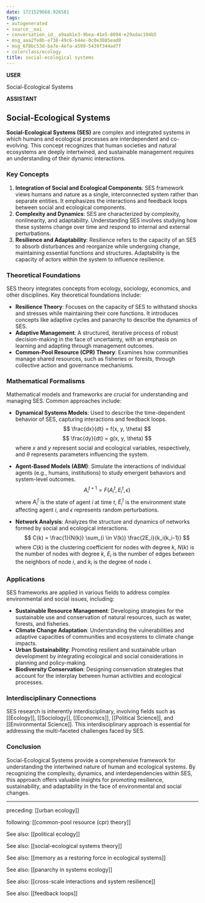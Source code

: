 ```yaml
---
date: 1721529668.926581
tags:
- autogenerated
- source__oai
- conversation_id__a9aab1e3-9bea-41e5-8694-e29adac194b5
- msg_aaa2fe8b-e738-49c6-b44e-0c0e3085ead8
- msg_6f8bc53d-ba7e-4efa-a599-5439f344ad7f
- colorclass/ecology
title: social-ecological systems
---
```


**USER**

Social-Ecological Systems


**ASSISTANT**

## Social-Ecological Systems

**Social-Ecological Systems (SES)** are complex and integrated systems in which humans and ecological processes are interdependent and co-evolving. This concept recognizes that human societies and natural ecosystems are deeply intertwined, and sustainable management requires an understanding of their dynamic interactions.

### Key Concepts

1. **Integration of Social and Ecological Components**: SES framework views humans and nature as a single, interconnected system rather than separate entities. It emphasizes the interactions and feedback loops between social and ecological components.
2. **Complexity and Dynamics**: SES are characterized by complexity, nonlinearity, and adaptability. Understanding SES involves studying how these systems change over time and respond to internal and external perturbations.
3. **Resilience and Adaptability**: Resilience refers to the capacity of an SES to absorb disturbances and reorganize while undergoing change, maintaining essential functions and structures. Adaptability is the capacity of actors within the system to influence resilience.

### Theoretical Foundations

SES theory integrates concepts from ecology, sociology, economics, and other disciplines. Key theoretical foundations include:

- **Resilience Theory**: Focuses on the capacity of SES to withstand shocks and stresses while maintaining their core functions. It introduces concepts like adaptive cycles and panarchy to describe the dynamics of SES.
- **Adaptive Management**: A structured, iterative process of robust decision-making in the face of uncertainty, with an emphasis on learning and adapting through management outcomes.
- **Common-Pool Resource (CPR) Theory**: Examines how communities manage shared resources, such as fisheries or forests, through collective action and governance mechanisms.

### Mathematical Formalisms

Mathematical models and frameworks are crucial for understanding and managing SES. Common approaches include:

- **Dynamical Systems Models**: Used to describe the time-dependent behavior of SES, capturing interactions and feedback loops.
$$
\frac{dx}{dt} = f(x, y, \theta)
$$
$$
\frac{dy}{dt} = g(x, y, \theta)
$$
where $x$ and $y$ represent social and ecological variables, respectively, and $\theta$ represents parameters influencing the system.

- **Agent-Based Models (ABM)**: Simulate the interactions of individual agents (e.g., humans, institutions) to study emergent behaviors and system-level outcomes.
$$
A_{i}^{t+1} = F(A_{i}^{t}, E_{i}^{t}, \epsilon)
$$
where $A_{i}^{t}$ is the state of agent $i$ at time $t$, $E_{i}^{t}$ is the environment state affecting agent $i$, and $\epsilon$ represents random perturbations.

- **Network Analysis**: Analyzes the structure and dynamics of networks formed by social and ecological interactions.
$$
C(k) = \frac{1}{N(k)} \sum_{i \in V(k)} \frac{2E_i}{k_i(k_i-1)}
$$
where $C(k)$ is the clustering coefficient for nodes with degree $k$, $N(k)$ is the number of nodes with degree $k$, $E_i$ is the number of edges between the neighbors of node $i$, and $k_i$ is the degree of node $i$.

### Applications

SES frameworks are applied in various fields to address complex environmental and social issues, including:

- **Sustainable Resource Management**: Developing strategies for the sustainable use and conservation of natural resources, such as water, forests, and fisheries.
- **Climate Change Adaptation**: Understanding the vulnerabilities and adaptive capacities of communities and ecosystems to climate change impacts.
- **Urban Sustainability**: Promoting resilient and sustainable urban development by integrating ecological and social considerations in planning and policy-making.
- **Biodiversity Conservation**: Designing conservation strategies that account for the interplay between human activities and ecological processes.

### Interdisciplinary Connections

SES research is inherently interdisciplinary, involving fields such as [[Ecology]], [[Sociology]], [[Economics]], [[Political Science]], and [[Environmental Science]]. This interdisciplinary approach is essential for addressing the multi-faceted challenges faced by SES.

### Conclusion

Social-Ecological Systems provide a comprehensive framework for understanding the intertwined nature of human and ecological systems. By recognizing the complexity, dynamics, and interdependencies within SES, this approach offers valuable insights for promoting resilience, sustainability, and adaptability in the face of environmental and social changes.


---

preceding: [[urban ecology]]  


following: [[common-pool resource (cpr) theory]]

See also: [[political ecology]]


See also: [[social-ecological systems theory]]


See also: [[memory as a restoring force in ecological systems]]


See also: [[panarchy in systems ecology]]


See also: [[cross-scale interactions and system resilience]]


See also: [[feedback loops]]